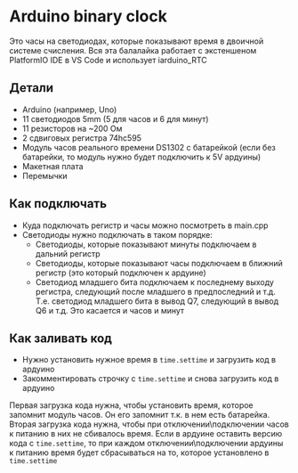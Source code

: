 # Arduino binary clock

Это часы на светодиодах, которые показывают время в двоичной системе счисления. Вся эта балалайка работает с экстеншеном PlatformIO IDE в VS Code и использует iarduino_RTC

## Детали

* Arduino (например, Uno)
* 11 светодиодов 5mm (5 для часов и 6 для минут)
* 11 резисторов на ~200 Ом
* 2 сдвиговых регистра 74hc595
* Модуль часов реального времени DS1302 с батарейкой (если без батарейки, то модуль нужно будет подключить к 5V ардуины)
* Макетная плата
* Перемычки

## Как подключать

* Куда подключать регистр и часы можно посмотреть в main.cpp
* Светодиоды нужно подключать в таком порядке: 
  * Светодиоды, которые показывают минуты подключаем в дальний регистр
  * Светодиоды, которые показывают часы подключаем в ближний регистр (это который подключен к ардуине)
  * Светодиод младшего бита подключаем к последнему выходу регистра, следующий после младшего в предпоследний и т.д. Т.е. светодиод младшего бита в вывод Q7, следующий в вывод Q6 и т.д. Это касается и часов и минут

## Как заливать код

* Нужно установить нужное время в ```time.settime``` и загрузить код в ардуино
* Закомментировать строчку с ```time.settime``` и снова загрузить код в ардуино

Первая загрузка кода нужна, чтобы установить время, которое запомнит модуль часов. Он его запомнит т.к. в нем есть батарейка. Вторая загрузка кода нужна, чтобы при отключении\подключении часов к питанию в них не сбивалось время. Если в ардуине оставить версию кода с ```time.settime```, то при каждом отключении\подключении ардуины к питанию время будет сбрасываться на то, которое установлено в ```time.settime```
